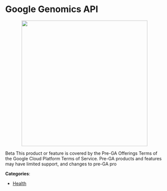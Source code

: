 # Google Genomics API
<p align="center">
    <img width="400" src="https://raw.githubusercontent.com/apis-list/apis-list/apis/google-genomics-api/logo_256x256.png" />
</p>

Beta This product or feature is covered by the Pre-GA Offerings Terms of the Google Cloud Platform Terms of Service. Pre-GA products and features may have limited support, and changes to pre-GA pro



**Categories**:
- [Health](https://github.com/apis-list/apis-list#health)




